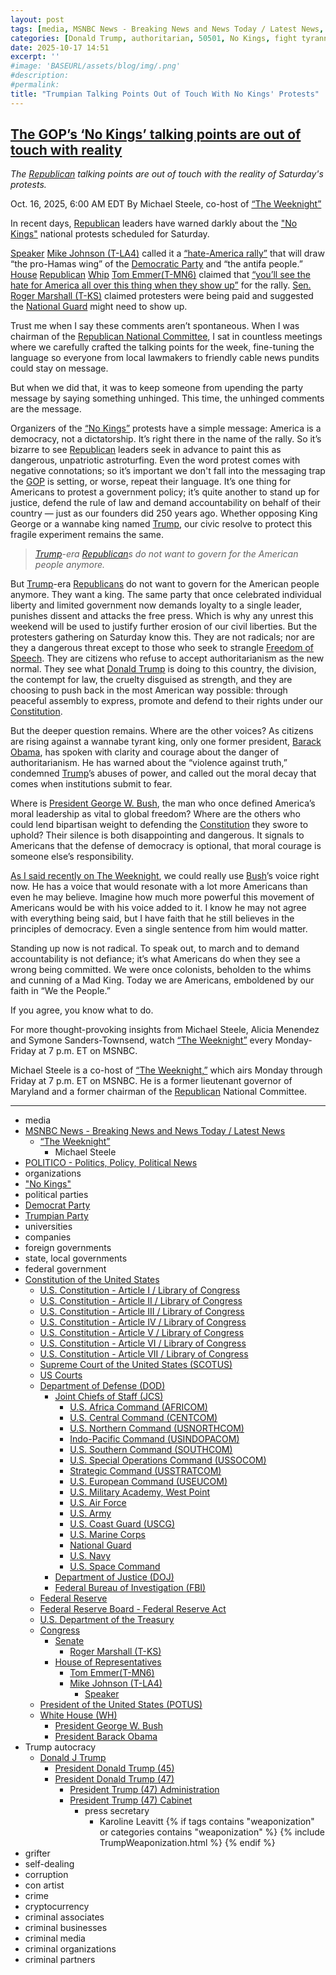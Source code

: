 ```yaml
---
layout: post
tags: [media, MSNBC News - Breaking News and News Today / Latest News, “The Weeknight”, Michael Steele, POLITICO - Politics Policy Political News, organizations, “No Kings”, political parties, Democrat Party, Trumpian Party, universities, companies, foreign governments, state local governments, federal government, Constitution of the United States, U.S. Constitution - Article I / Library of Congress, U.S. Constitution - Article II / Library of Congress, U.S. Constitution - Article III / Library of Congress, U.S. Constitution - Article IV / Library of Congress, U.S. Constitution - Article V / Library of Congress, U.S. Constitution - Article VI / Library of Congress, U.S. Constitution - Article VII / Library of Congress, Supreme Court of the United States (SCOTUS), US Courts, Department of Defense (DOD), Joint Chiefs of Staff (JCS), U.S. Africa Command (AFRICOM), U.S. Central Command (CENTCOM), U.S. Northern Command (USNORTHCOM), Indo-Pacific Command (USINDOPACOM), U.S. Southern Command (SOUTHCOM), U.S. Special Operations Command (USSOCOM), Strategic Command (USSTRATCOM), U.S. European Command (USEUCOM), U.S. Military Academy West Point, U.S. Air Force, U.S. Army, U.S. Coast Guard (USCG), U.S. Marine Corps, National Guard, U.S. Navy, U.S. Space Command, Department of Justice (DOJ), Federal Bureau of Investigation (FBI), Federal Reserve, Federal Reserve Board - Federal Reserve Act, U.S. Department of the Treasury, Congress, Senate, Roger Marshall (T-KS), House of Representatives, Tom Emmer(T-MN6), Mike Johnson (T-LA4), Speaker, President of the United States (POTUS), White House (WH), President George W. Bush, President Barack Obama, Trump autocracy, Donald J Trump, President Donald Trump (45), President Donald Trump (47), President Trump (47) Administration, President Trump (47) Cabinet, press secretary, Karoline Leavitt, grifter, self-dealing, corruption, con artist, crime, cryptocurrency, criminal associates, criminal businesses, criminal media, criminal organizations, criminal partners]
categories: [Donald Trump, authoritarian, 50501, No Kings, fight tyranny, defend liberty, Ezra Levin, Leah Greenberg]
date: 2025-10-17 14:51
excerpt: ''
#image: 'BASEURL/assets/blog/img/.png'
#description:
#permalink:
title: "Trumpian Talking Points Out of Touch With No Kings' Protests"
---
```



## [The GOP’s ‘No Kings’ talking points are out of touch with reality](https://www.msnbc.com/opinion/msnbc-opinion/no-kings-protests-trump-republican-warnings-rcna237845)

*The [Republican](https://www.gop.com/) talking points are out of touch with the reality of Saturday's protests.*

Oct. 16, 2025, 6:00 AM EDT
By Michael Steele, co-host of [“The Weeknight”](https://www.msnbc.com/weeknight)

In recent days, [Republican](https://www.gop.com/) leaders have warned darkly about the ["No Kings"](https://www.nokings.org/) national protests scheduled for Saturday.

[Speaker](https://speaker.house.gov/) [Mike Johnson (T-LA4)](https://mikejohnson.house.gov/) called it a [“hate-America rally”](https://www.politico.com/news/2025/10/10/no-kings-protest-mike-johnson-00602705) that will ​​draw “the pro-Hamas wing” of the [Democratic Party](https://www.democrats.org/) and “the antifa people.” [House](https://www.house.gov/) [Republican](https://www.gop.com/) [Whip]() [Tom Emmer(T-MN6)](http://www.house.gov/representatives) claimed that [“you’ll see the hate for America all over this thing when they show up”](https://www.majoritywhip.gov/news/documentsingle.aspx?DocumentID=3518) for the rally. [Sen.](https://www.senate.gov/) [Roger Marshall (T-KS)](https://www.marshall.senate.gov/) claimed protesters were being paid and suggested the [National Guard](https://www.nationalguard.mil/) might need to show up.

Trust me when I say these comments aren’t spontaneous. When I was chairman of the [Republican National Committee](https://rnc.org/), I sat in countless meetings where we carefully crafted the talking points for the week, fine-tuning the language so everyone from local lawmakers to friendly cable news pundits could stay on message.

But when we did that, it was to keep someone from upending the party message by saying something unhinged. This time, the unhinged comments are the message.

Organizers of the [“No Kings”](https://www.nokings.org/) protests have a simple message: America is a democracy, not a dictatorship. It’s right there in the name of the rally. So it’s bizarre to see [Republican](https://www.gop.com/) leaders seek in advance to paint this as dangerous, unpatriotic astroturfing. Even the word protest comes with negative connotations; so it’s important we don't fall into the messaging trap the [GOP](https://www.gop.com/) is setting, or worse, repeat their language. It’s one thing for Americans to protest a government policy; it’s quite another to stand up for justice, defend the rule of law and demand accountability on behalf of their country — just as our founders did 250 years ago. Whether opposing King George or a wannabe king named [Trump](https://www.donaldjtrump.com/), our civic resolve to protect this fragile experiment remains the same.

> *[Trump](https://www.donaldjtrump.com/)-era [Republican](https://www.gop.com/)s do not want to govern for the American people anymore.*

But [Trump](https://www.donaldjtrump.com/)-era [Republicans](https://www.gop.com/) do not want to govern for the American people anymore. They want a king. The same party that once celebrated individual liberty and limited government now demands loyalty to a single leader, punishes dissent and attacks the free press. Which is why any unrest this weekend will be used to justify further erosion of our civil liberties. But the protesters gathering on Saturday know this. They are not radicals; nor are they a dangerous threat except to those who seek to strangle [Freedom of Speech](https://constitution.congress.gov/constitution/amendment-1/). They are citizens who refuse to accept authoritarianism as the new normal. They see what [Donald Trump](https://www.donaldjtrump.com/) is doing to this country, the division, the contempt for law, the cruelty disguised as strength, and they are choosing to push back in the most American way possible: through peaceful assembly to express, promote and defend to their rights under our [Constitution](https://constitution.congress.gov/constitution/).

But the deeper question remains. Where are the other voices? As citizens are rising against a wannabe tyrant king, only one former president, [Barack Obama](https://obamawhitehouse.archives.gov/), has spoken with clarity and courage about the danger of authoritarianism. He has warned about the “violence against truth,” condemned [Trump](https://www.donaldjtrump.com/)’s abuses of power, and called out the moral decay that comes when institutions submit to fear.

Where is [President George W. Bush](https://georgewbush-whitehouse.archives.gov/), the man who once defined America’s moral leadership as vital to global freedom? Where are the others who could lend bipartisan weight to defending the [Constitution](https://constitution.congress.gov/constitution/) they swore to uphold? Their silence is both disappointing and dangerous. It signals to Americans that the defense of democracy is optional, that moral courage is someone else’s responsibility.

[As I said recently on The Weeknight](https://www.msnbc.com/top-stories/latest/barack-obama-marc-maron-trump-national-guard-george-w-bush-rcna237648), we could really use [Bush](https://georgewbush-whitehouse.archives.gov/)’s voice right now. He has a voice that would resonate with a lot more Americans than even he may believe. Imagine how much more powerful this movement of Americans would be with his voice added to it. I know he may not agree with everything being said, but I have faith that he still believes in the principles of democracy. Even a single sentence from him would matter.

Standing up now is not radical. To speak out, to march and to demand accountability is not defiance; it’s what Americans do when they see a wrong being committed. We were once colonists, beholden to the whims and cunning of a Mad King. Today we are Americans, emboldened by our faith in “We the People.”

If you agree, you know what to do.

For more thought-provoking insights from Michael Steele, Alicia Menendez and Symone Sanders-Townsend, watch [“The Weeknight”](https://www.msnbc.com/weeknight) every Monday-Friday at 7 p.m. ET on MSNBC.

Michael Steele is a co-host of [“The Weeknight,”](https://www.msnbc.com/weeknight) which airs Monday through Friday at 7 p.m. ET on MSNBC. He is a former lieutenant governor of Maryland and a former chairman of the [Republican](https://www.gop.com/) National Committee.

----
- media
- [MSNBC News - Breaking News and News Today / Latest News](https://www.msnbc.com/)
    - [“The Weeknight”](https://www.msnbc.com/weeknight)
        - Michael Steele
- [POLITICO - Politics, Policy, Political News](https://www.politico.com/)
- organizations
- ["No Kings"](https://www.nokings.org/)
- political parties
- [Democrat Party](https://www.democrats.org/)
- [Trumpian Party](https://www.gop.com/)
- universities
- companies
- foreign governments
- state, local governments 
- federal government
- [Constitution of the United States](https://constitution.congress.gov/constitution/)
    - [U.S. Constitution - Article I / Library of Congress](https://constitution.congress.gov/constitution/article-1/)
    - [U.S. Constitution - Article II / Library of Congress](https://constitution.congress.gov/constitution/article-2/)
    - [U.S. Constitution - Article III / Library of Congress](https://constitution.congress.gov/constitution/article-3/)
    - [U.S. Constitution - Article IV / Library of Congress](https://constitution.congress.gov/constitution/article-4/)
    - [U.S. Constitution - Article V / Library of Congress](https://constitution.congress.gov/constitution/article-5/)
    - [U.S. Constitution - Article VI / Library of Congress](https://constitution.congress.gov/constitution/article-6/)
    - [U.S. Constitution - Article VII / Library of Congress](https://constitution.congress.gov/constitution/article-7/)
    - [Supreme Court of the United States (SCOTUS)](https://www.supremecourt.gov/)
    - [US Courts](https://www.uscourts.gov/)
    - [Department of Defense (DOD)](https://www.defense.gov/)
        - [Joint Chiefs of Staff (JCS)](https://www.jcs.mil/)
            - [U.S. Africa Command (AFRICOM)](https://www.africom.mil/)
            - [U.S. Central Command (CENTCOM)](https://www.centcom.mil/)
            - [U.S. Northern Command (USNORTHCOM)](https://www.northcom.mil/)
            - [Indo-Pacific Command (USINDOPACOM)](https://www.pacom.mil/)
            - [U.S. Southern Command (SOUTHCOM)](http://www.southcom.mil/)
            - [U.S. Special Operations Command (USSOCOM)](https://www.socom.mil/)
            - [Strategic Command (USSTRATCOM)](http://www.stratcom.mil/)
            - [U.S. European Command (USEUCOM)](https://www.eucom.mil/)
            - [U.S. Military Academy, West Point](https://www.westpoint.edu/)
            - [U.S. Air Force](https://www.af.mil/)
            - [U.S. Army](https://www.army.mil/)
            - [U.S. Coast Guard (USCG)](https://www.uscg.mil/)
            - [U.S. Marine Corps](https://www.marines.mil/)
            - [National Guard](https://www.nationalguard.mil/)
            - [U.S. Navy](https://www.navy.mil/)
            - [U.S. Space Command](https://www.spacecom.mil/)
        - [Department of Justice (DOJ)](https://www.justice.gov/)
        - [Federal Bureau of Investigation (FBI)](https://www.fbi.gov/)
    - [Federal Reserve](https://www.federalreserve.gov/)
    - [Federal Reserve Board - Federal Reserve Act](https://www.federalreserve.gov/aboutthefed/fract.htm)
    - [U.S. Department of the Treasury](https://home.treasury.gov/)
    - [Congress](https://www.congress.gov/)
        - [Senate](https://www.senate.gov/)
            - [Roger Marshall (T-KS)](https://www.marshall.senate.gov/)
        - [House of Representatives](https://www.house.gov/)
            - [Tom Emmer(T-MN6)](http://www.house.gov/representatives)
            - [Mike Johnson (T-LA4)](https://mikejohnson.house.gov/)
                - [Speaker](https://speaker.house.gov/)
    - [President of the United States (POTUS)](https://www.whitehouse.gov/)
    - [White House (WH)](https://www.whitehouse.gov/)
        - [President George W. Bush](https://georgewbush-whitehouse.archives.gov/)
        - [President Barack Obama](https://obamawhitehouse.archives.gov/)
- Trump autocracy
    - [Donald J Trump](https://www.donaldjtrump.com/)
        - [President Donald Trump (45)](https://trumpwhitehouse.archives.gov/)
        - [President Donald Trump (47)](https://www.whitehouse.gov/administration/donald-j-trump/)
            - [President Trump (47) Administration](https://www.whitehouse.gov/administration/)
            - [President Trump (47) Cabinet](https://www.whitehouse.gov/administration/the-cabinet/)
                - press secretary
                    - Karoline Leavitt
{% if tags contains "weaponization" or categories contains "weaponization" %}
  {% include TrumpWeaponization.html %}
{% endif %}
- grifter
- self-dealing
- corruption
- con artist
- crime
- cryptocurrency
- criminal associates
- criminal businesses
- criminal media
- criminal organizations
- criminal partners